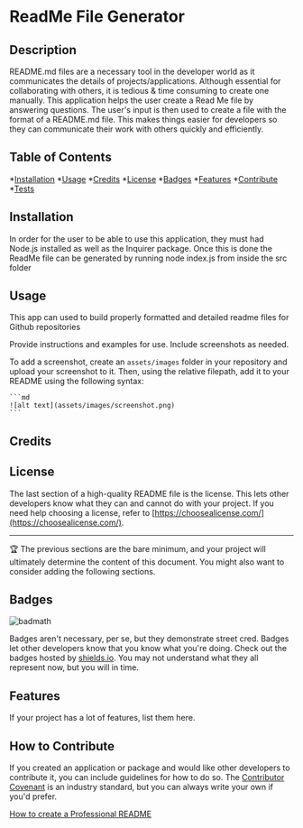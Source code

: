 
# ReadMe File Generator

## Description

README.md files are a necessary tool in the developer world as it communicates the details of projects/applications. Although essential for collaborating with others, it is tedious & time consuming to create one manually. This application helps the user create a Read Me file by answering questions. The user's input is then used to create a file with the format of a README.md file. This makes things easier for developers so they can communicate their work with others quickly and efficiently.   
  

## Table of Contents 

  *[Installation](#installation)
  *[Usage](#usage)
  *[Credits](#credits)
  *[License](#license)
  *[Badges](#badges)
  *[Features](#features)
  *[Contribute](#contribute)
  *[Tests](#tests)

## Installation

In order for the user to be able to use this application, they must had Node.js installed as well as the Inquirer package. 
Once this is done the ReadMe file can be generated by running node index.js from inside the src folder 

## Usage

This app can used to build properly formatted and detailed readme files for Github repositories

Provide instructions and examples for use. Include screenshots as needed.

To add a screenshot, create an `assets/images` folder in your repository and upload your screenshot to it. Then, using the relative filepath, add it to your README using the following syntax:

    ```md
    ![alt text](assets/images/screenshot.png)
    ```

## Credits



## License

The last section of a high-quality README file is the license. This lets other developers know what they can and cannot do with your project. If you need help choosing a license, refer to [https://choosealicense.com/](https://choosealicense.com/).

---

🏆 The previous sections are the bare minimum, and your project will ultimately determine the content of this document. You might also want to consider adding the following sections.

## Badges

![badmath](https://img.shields.io/github/languages/top/lernantino/badmath)

Badges aren't necessary, per se, but they demonstrate street cred. Badges let other developers know that you know what you're doing. Check out the badges hosted by [shields.io](https://shields.io/). You may not understand what they all represent now, but you will in time.

## Features

If your project has a lot of features, list them here.

## How to Contribute

If you created an application or package and would like other developers to contribute it, you can include guidelines for how to do so. The [Contributor Covenant](https://www.contributor-covenant.org/) is an industry standard, but you can always write your own if you'd prefer.


[How to create a Professional README](https://coding-boot-camp.github.io/full-stack/github/professional-readme-guide)
